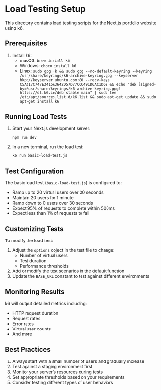 # Load Testing Setup

This directory contains load testing scripts for the Next.js portfolio website using k6.

## Prerequisites

1. Install k6:
   - macOS: `brew install k6`
   - Windows: `choco install k6`
   - Linux: `sudo gpg -k && sudo gpg --no-default-keyring --keyring /usr/share/keyrings/k6-archive-keyring.gpg --keyserver hkp://keyserver.ubuntu.com:80 --recv-keys C5AD17C747E3415A3642D57D77C6C491D6AC1D69 && echo "deb [signed-by=/usr/share/keyrings/k6-archive-keyring.gpg] https://dl.k6.io/deb stable main" | sudo tee /etc/apt/sources.list.d/k6.list && sudo apt-get update && sudo apt-get install k6`

## Running Load Tests

1. Start your Next.js development server:
   ```bash
   npm run dev
   ```

2. In a new terminal, run the load test:
   ```bash
   k6 run basic-load-test.js
   ```

## Test Configuration

The basic load test (`basic-load-test.js`) is configured to:
- Ramp up to 20 virtual users over 30 seconds
- Maintain 20 users for 1 minute
- Ramp down to 0 users over 30 seconds
- Expect 95% of requests to complete within 500ms
- Expect less than 1% of requests to fail

## Customizing Tests

To modify the load test:
1. Adjust the `options` object in the test file to change:
   - Number of virtual users
   - Test duration
   - Performance thresholds
2. Add or modify the test scenarios in the default function
3. Update the `BASE_URL` constant to test against different environments

## Monitoring Results

k6 will output detailed metrics including:
- HTTP request duration
- Request rates
- Error rates
- Virtual user counts
- And more

## Best Practices

1. Always start with a small number of users and gradually increase
2. Test against a staging environment first
3. Monitor your server's resources during tests
4. Set appropriate thresholds based on your requirements
5. Consider testing different types of user behaviors 